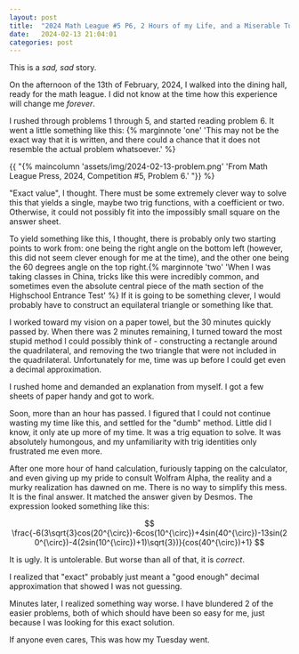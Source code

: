 ```yaml
---
layout: post
title:  "2024 Math League #5 P6, 2 Hours of my Life, and a Miserable Tuesday"
date:   2024-02-13 21:04:01
categories: post
---
```


This is a *sad, sad* story.  

On the afternoon of the 13th of February, 2024, I walked into the dining hall, ready for the math league. I did not know at the time how this experience will change me *forever*.  

I rushed through problems 1 through 5, and started reading problem 6. It went a little something like this: {% marginnote 'one' 'This may not be the exact way that it is written, and there could a chance that it does not resemble the actual problem whatsoever.' %}  

{{ "{% maincolumn 'assets/img/2024-02-13-problem.png' 'From Math League Press, 2024, Competition #5, Problem 6.' "}} %}  

"Exact value", I thought. There must be some extremely clever way to solve this that yields a single, maybe two trig functions, with a coefficient or two. Otherwise, it could not possibly fit into the impossibly small square on the answer sheet.  

To yield something like this, I thought, there is probably only two starting points to work from: one being the right angle on the bottom left (however, this did not seem clever enough for me at the time), and the other one being the 60 degrees angle on the top right.{% marginnote 'two' 'When I was taking classes in China, tricks like this were incredibly common, and sometimes even the absolute central piece of the math section of the Highschool Entrance Test' %} If it is going to be something clever, I would probably have to construct an equilateral triangle or something like that.  

I worked toward my vision on a paper towel, but the 30 minutes quickly passed by. When there was 2 minutes remaining, I turned toward the most stupid method I could possibly think of - constructing a rectangle around the quadrilateral, and removing the two triangle that were not included in the quadrilateral. Unfortunately for me, time was up before I could get even a decimal approximation.  

I rushed home and demanded an explanation from myself. I got a few sheets of paper handy and got to work.  

Soon, more than an hour has passed. I figured that I could not continue wasting my time like this, and settled for the "dumb" method. Little did I know, it only ate up more of my time. It was a trig equation to solve. It was absolutely humongous, and my unfamiliarity with trig identities only frustrated me even more.  

After one more hour of hand calculation, furiously tapping on the calculator, and even giving up my pride to consult Wolfram Alpha, the reality and a murky realization has dawned on me. There is no way to simplify this mess. It is the final answer. It matched the answer given by Desmos. The expression looked something like this:  

$$ \frac{-6(3\sqrt{3}cos(20^{\circ})-6cos(10^{\circ})+4sin(40^{\circ})-13sin(20^{\circ})-4(2sin(10^{\circ})+1)\sqrt{3})}{cos(40^{\circ})+1} $$  

It is ugly. It is untolerable. But worse than all of that, it is *correct*.  

I realized that "exact" probably just meant a "good enough" decimal approximation that showed I was not guessing.  

Minutes later, I realized something way worse. I have blundered 2 of the easier problems, both of which should have been so easy for me, just because I was looking for this exact solution.  

If anyone even cares, This was how my Tuesday went.